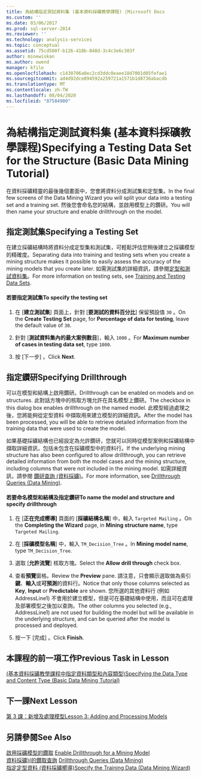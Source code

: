 ```yaml
---
title: 為結構指定測試資料集 (基本資料採礦教學課程) |Microsoft Docs
ms.custom: ''
ms.date: 03/06/2017
ms.prod: sql-server-2014
ms.reviewer: ''
ms.technology: analysis-services
ms.topic: conceptual
ms.assetid: 75cd508f-b126-418b-848d-3c4c3e6c303f
author: minewiskan
ms.author: owend
manager: kfile
ms.openlocfilehash: c1430706a0ec2cd3ddc0eaee18d7001d05fefae1
ms.sourcegitcommit: ad4d92dce894592a259721a1571b1d8736abacdb
ms.translationtype: MT
ms.contentlocale: zh-TW
ms.lasthandoff: 08/04/2020
ms.locfileid: "87584900"
---
```

# <a name="specifying-a-testing-data-set-for-the-structure-basic-data-mining-tutorial"></a><span data-ttu-id="37987-102">為結構指定測試資料集 (基本資料採礦教學課程)</span><span class="sxs-lookup"><span data-stu-id="37987-102">Specifying a Testing Data Set for the Structure (Basic Data Mining Tutorial)</span></span>
  <span data-ttu-id="37987-103">在資料採礦精靈的最後幾個畫面中，您會將資料分成測試集和定型集。</span><span class="sxs-lookup"><span data-stu-id="37987-103">In the final few screens of the Data Mining Wizard you will split your data into a testing set and a training set.</span></span> <span data-ttu-id="37987-104">然後您會命名您的結構，並啟用模型上的鑽研。</span><span class="sxs-lookup"><span data-stu-id="37987-104">You will then name your structure and enable drillthrough on the model.</span></span>  
  
## <a name="specifying-a-testing-set"></a><span data-ttu-id="37987-105">指定測試集</span><span class="sxs-lookup"><span data-stu-id="37987-105">Specifying a Testing Set</span></span>  
 <span data-ttu-id="37987-106">在建立採礦結構時將資料分成定型集和測試集，可輕鬆評估您稍後建立之採礦模型的精確度。</span><span class="sxs-lookup"><span data-stu-id="37987-106">Separating data into training and testing sets when you create a mining structure makes it possible to easily assess the accuracy of the mining models that you create later.</span></span> <span data-ttu-id="37987-107">如需測試集的詳細資訊，請參閱[定型和測試資料集](../../2014/analysis-services/data-mining/training-and-testing-data-sets.md)。</span><span class="sxs-lookup"><span data-stu-id="37987-107">For more information on testing sets, see [Training and Testing Data Sets](../../2014/analysis-services/data-mining/training-and-testing-data-sets.md).</span></span>  
  
#### <a name="to-specify-the-testing-set"></a><span data-ttu-id="37987-108">若要指定測試集</span><span class="sxs-lookup"><span data-stu-id="37987-108">To specify the testing set</span></span>  
  
1.  <span data-ttu-id="37987-109">在 [**建立測試集**] 頁面上，針對 [**要測試的資料百分比**] 保留預設值 `30` 。</span><span class="sxs-lookup"><span data-stu-id="37987-109">On the **Create Testing Set** page, for **Percentage of data for testing**, leave the default value of `30`.</span></span>  
  
2.  <span data-ttu-id="37987-110">針對 [**測試資料集內的最大案例數目**]，輸入 `1000` 。</span><span class="sxs-lookup"><span data-stu-id="37987-110">For **Maximum number of cases in testing data set**, type `1000`.</span></span>  
  
3.  <span data-ttu-id="37987-111">按 [下一步] 。</span><span class="sxs-lookup"><span data-stu-id="37987-111">Click **Next**.</span></span>  
  
## <a name="specifying-drillthrough"></a><span data-ttu-id="37987-112">指定鑽研</span><span class="sxs-lookup"><span data-stu-id="37987-112">Specifying Drillthrough</span></span>  
 <span data-ttu-id="37987-113">可以在模型和結構上啟用鑽研。</span><span class="sxs-lookup"><span data-stu-id="37987-113">Drillthrough can be enabled on models and on structures.</span></span> <span data-ttu-id="37987-114">此對話方塊中的核取方塊允許在具名模型上鑽研。</span><span class="sxs-lookup"><span data-stu-id="37987-114">The checkbox in this dialog box enables drillthrough on the named model.</span></span> <span data-ttu-id="37987-115">此模型經過處理之後，您將能夠從定型資料 中擷取用來建立模型的詳細資訊。</span><span class="sxs-lookup"><span data-stu-id="37987-115">After the model has been processed,  you will be able to retrieve detailed information from the training data that were used to create the model.</span></span>  
  
 <span data-ttu-id="37987-116">如果基礎採礦結構也已經設定為允許鑽研，您就可以同時從模型案例和採礦結構中擷取詳細資訊，包括未包含在採礦模型中的資料行。</span><span class="sxs-lookup"><span data-stu-id="37987-116">If the underlying mining structure has also been configured to allow drillthrough, you can retrieve detailed information from both the model cases and the mining structure, including columns that were not included in the mining model.</span></span> <span data-ttu-id="37987-117">如需詳細資訊，請參閱 [鑽研查詢 &#40;資料採礦&#41;](../../2014/analysis-services/data-mining/drillthrough-queries-data-mining.md)。</span><span class="sxs-lookup"><span data-stu-id="37987-117">For more information, see [Drillthrough Queries &#40;Data Mining&#41;](../../2014/analysis-services/data-mining/drillthrough-queries-data-mining.md).</span></span>  
  
#### <a name="to-name-the-model-and-structure-and-specify-drillthrough"></a><span data-ttu-id="37987-118">若要命名模型和結構及指定鑽研</span><span class="sxs-lookup"><span data-stu-id="37987-118">To name the model and structure and specify drillthrough</span></span>  
  
1.  <span data-ttu-id="37987-119">在 [**正在完成嚮導]** 頁面的 [**採礦結構名稱**] 中，輸入 `Targeted Mailing` 。</span><span class="sxs-lookup"><span data-stu-id="37987-119">On the **Completing the Wizard** page, in **Mining structure name**, type `Targeted Mailing`.</span></span>  
  
2.  <span data-ttu-id="37987-120">在 [**採礦模型名稱**] 中，輸入 `TM_Decision_Tree` 。</span><span class="sxs-lookup"><span data-stu-id="37987-120">In **Mining model name**, type `TM_Decision_Tree`.</span></span>  
  
3.  <span data-ttu-id="37987-121">選取 [**允許流覽**] 核取方塊。</span><span class="sxs-lookup"><span data-stu-id="37987-121">Select the **Allow drill through** check box.</span></span>  
  
4.  <span data-ttu-id="37987-122">查看**預覽**窗格。</span><span class="sxs-lookup"><span data-stu-id="37987-122">Review the **Preview** pane.</span></span> <span data-ttu-id="37987-123">請注意，只會顯示選取做為索引**鍵**、**輸入**或**可預測**的資料行。</span><span class="sxs-lookup"><span data-stu-id="37987-123">Notice that only those columns selected as **Key**, **Input** or **Predictable** are shown.</span></span> <span data-ttu-id="37987-124">您所選的其他資料行 (例如 AddressLine1) 不會用於建立模型，但是可在基礎結構中使用，而且可在處理及部署模型之後加以查詢。</span><span class="sxs-lookup"><span data-stu-id="37987-124">The other columns you selected (e.g., AddressLine1) are not used for building the model but will be available in the underlying structure, and can be queried after the model is processed and deployed.</span></span>  
  
5.  <span data-ttu-id="37987-125">按一下 [完成] 。</span><span class="sxs-lookup"><span data-stu-id="37987-125">Click **Finish**.</span></span>  
  
## <a name="previous-task-in-lesson"></a><span data-ttu-id="37987-126">本課程的前一項工作</span><span class="sxs-lookup"><span data-stu-id="37987-126">Previous Task in Lesson</span></span>  
 [<span data-ttu-id="37987-127">&#40;基本資料採礦教學課程中指定資料類型和內容類型&#41;</span><span class="sxs-lookup"><span data-stu-id="37987-127">Specifying the Data Type and Content Type &#40;Basic Data Mining Tutorial&#41;</span></span>](../../2014/tutorials/specifying-the-data-type-and-content-type-basic-data-mining-tutorial.md)  
  
## <a name="next-lesson"></a><span data-ttu-id="37987-128">下一課</span><span class="sxs-lookup"><span data-stu-id="37987-128">Next Lesson</span></span>  
 [<span data-ttu-id="37987-129">第 3 課：新增及處理模型</span><span class="sxs-lookup"><span data-stu-id="37987-129">Lesson 3: Adding and Processing Models</span></span>](../../2014/tutorials/lesson-3-adding-and-processing-models.md)  
  
## <a name="see-also"></a><span data-ttu-id="37987-130">另請參閱</span><span class="sxs-lookup"><span data-stu-id="37987-130">See Also</span></span>  
 <span data-ttu-id="37987-131">[啟用採礦模型的鑽取](../../2014/analysis-services/data-mining/enable-drillthrough-for-a-mining-model.md) </span><span class="sxs-lookup"><span data-stu-id="37987-131">[Enable Drillthrough for a Mining Model](../../2014/analysis-services/data-mining/enable-drillthrough-for-a-mining-model.md) </span></span>  
 <span data-ttu-id="37987-132">[資料採礦&#41;&#40;的鑽取查詢](../../2014/analysis-services/data-mining/drillthrough-queries-data-mining.md) </span><span class="sxs-lookup"><span data-stu-id="37987-132">[Drillthrough Queries &#40;Data Mining&#41;](../../2014/analysis-services/data-mining/drillthrough-queries-data-mining.md) </span></span>  
 [<span data-ttu-id="37987-133">指定定型資料 &#40;資料採礦嚮導&#41;</span><span class="sxs-lookup"><span data-stu-id="37987-133">Specify the Training Data &#40;Data Mining Wizard&#41;</span></span>](../../2014/analysis-services/specify-the-training-data-data-mining-wizard.md)  
  
  
